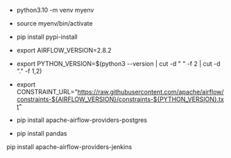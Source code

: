 * python3.10 -m venv myenv

* source myenv/bin/activate
* pip install pypi-install

* export AIRFLOW_VERSION=2.8.2
* export PYTHON_VERSION=$(python3 --version | cut -d " " -f 2 | cut -d "." -f 1,2)
* export CONSTRAINT_URL="https://raw.githubusercontent.com/apache/airflow/constraints-${AIRFLOW_VERSION}/constraints-${PYTHON_VERSION}.txt"


* pip install apache-airflow-providers-postgres

* pip install pandas

pip install apache-airflow-providers-jenkins
